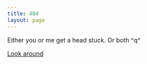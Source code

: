 ```yaml
---
title: 404
layout: page
---
```


Either you or me get a head stuck. Or both ^q^

[Look around](/index.html)
